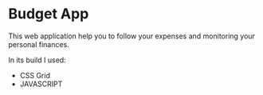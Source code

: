 # Budget App

This web application help you to follow your expenses and monitoring your personal finances.

In its build I used:
- CSS Grid
- JAVASCRIPT
